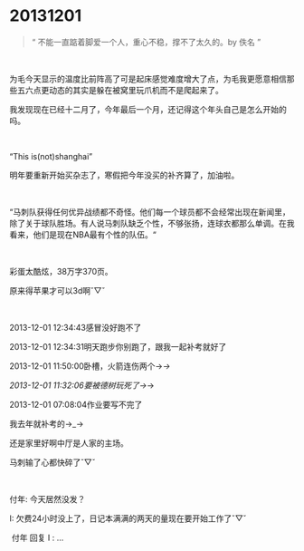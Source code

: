 # 20131201

> “ 不能一直踮着脚爱一个人，重心不稳，撑不了太久的。by 佚名 ”

<br/>

为毛今天显示的温度比前阵高了可是起床感觉难度增大了点，为毛我更愿意相信那些五六点更动态的其实是躲在被窝里玩爪机而不是爬起来了。

我发现现在已经十二月了，今年最后一个月，还记得这个年头自己是怎么开始的吗。

<br/>

“This is(not)shanghai”

明年要重新开始买杂志了，寒假把今年没买的补齐算了，加油啦。

<br/>

“马刺队获得任何优异战绩都不奇怪。他们每一个球员都不会经常出现在新闻里，除了关于球队胜场。有人说马刺队缺乏个性，不够张扬，连球衣都那么单调。在我看来，他们是现在NBA最有个性的队伍。“

<br/>

彩蛋太酷炫，38万字370页。

原来得苹果才可以3d啊ˇ▽ˇ

<br/>

2013-12-01 12:34:43感冒没好跑不了

2013-12-01 12:34:31明天跑步你别跑了，跟我一起补考就好了

2013-12-01 11:50:00卧槽，火箭连伤两个→_→_

_2013-12-01 11:32:06要被德树玩死了→_→

2013-12-01 07:08:04作业要写不完了

我去年就补考的→_→

还是家里好啊中厅是人家的主场。

马刺输了心都快碎了ˇ▽ˇ

<br/>

付年: 今天居然没发？

I: 欠费24小时没上了，日记本满满的两天的量现在要开始工作了ˇ▽ˇ

 付年 回复 I : …








